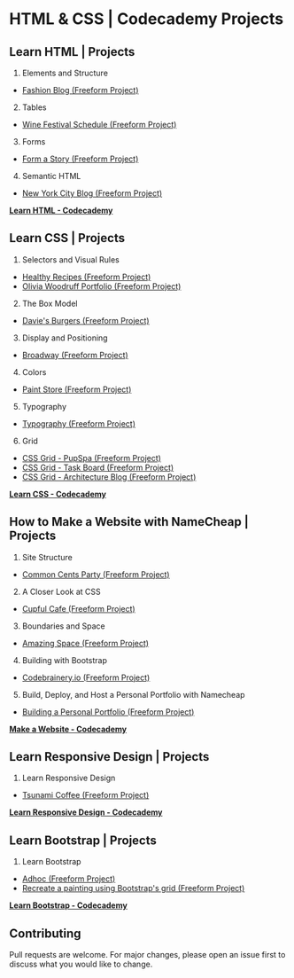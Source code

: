 # HTML & CSS | Codecademy Projects

## Learn HTML | Projects
1. Elements and Structure
- [Fashion Blog (Freeform Project)](https://github.com/ivobul/html-css-codecademy-projects/tree/master/Fashion%20Blog)
2. Tables
- [Wine Festival Schedule (Freeform Project)](https://github.com/ivobul/html-css-codecademy-projects/tree/master/Wine%20Festival%20Schedule)
3. Forms
- [Form a Story (Freeform Project)](https://github.com/ivobul/html-css-codecademy-projects/tree/master/Form%20a%20Story)
4. Semantic HTML
- [New York City Blog (Freeform Project)](https://github.com/ivobul/html-css-codecademy-projects/tree/master/New%20York%20City%20Blog)

**[Learn HTML - Codecademy](https://www.codecademy.com/learn/learn-html)**

## Learn CSS | Projects
1. Selectors and Visual Rules
- [Healthy Recipes (Freeform Project)](https://github.com/ivobul/html-css-codecademy-projects/tree/master/Healthy%20Recipes)
- [Olivia Woodruff Portfolio (Freeform Project)](https://github.com/ivobul/html-css-codecademy-projects/tree/master/Olivia%20Woodruff%20Portfolio)
2. The Box Model
- [Davie's Burgers (Freeform Project)](https://github.com/ivobul/html-css-codecademy-projects/tree/master/Davie's%20Burgers)
3. Display and Positioning
- [Broadway (Freeform Project)](https://github.com/ivobul/html-css-codecademy-projects/tree/master/Broadway)
4. Colors
- [Paint Store (Freeform Project)](https://github.com/ivobul/html-css-codecademy-projects/tree/master/Paint%20Store)
5. Typography
- [Typography (Freeform Project)](https://github.com/ivobul/html-css-codecademy-projects/tree/master/Typography)
6. Grid
- [CSS Grid - PupSpa (Freeform Project)](https://github.com/ivobul/html-css-codecademy-projects/tree/master/CSS%20Grid%20-%20PupSpa)
- [CSS Grid - Task Board (Freeform Project)](https://github.com/ivobul/html-css-codecademy-projects/tree/master/CSS%20Grid%20-%20Task%20Board)
- [CSS Grid - Architecture Blog (Freeform Project)](https://github.com/ivobul/html-css-codecademy-projects/tree/master/CSS%20Grid%20-%20Architecture%20Blog)

**[Learn CSS - Codecademy](https://www.codecademy.com/learn/learn-css)**

## How to Make a Website with NameCheap | Projects
1. Site Structure
- [Common Cents Party (Freeform Project)](https://github.com/ivobul/html-css-codecademy-projects/tree/master/Common%20Cents%20Party)
2. A Closer Look at CSS
- [Cupful Cafe (Freeform Project)](https://github.com/ivobul/html-css-codecademy-projects/tree/master/Cupful%20Cafe)
3. Boundaries and Space
- [Amazing Space (Freeform Project)](https://github.com/ivobul/html-css-codecademy-projects/tree/master/Amazing%20Space)
4. Building with Bootstrap
- [Codebrainery.io (Freeform Project)](https://github.com/ivobul/html-css-codecademy-projects/tree/master/Codebrainery.io)
5. Build, Deploy, and Host a Personal Portfolio with Namecheap
- [Building a Personal Portfolio (Freeform Project)](https://github.com/ivobul/html-css-codecademy-projects/tree/master/Building%20a%20Personal%20Portfolio)

**[Make a Website - Codecademy](https://www.codecademy.com/learn/make-a-website)**

## Learn Responsive Design | Projects
1. Learn Responsive Design
- [Tsunami Coffee (Freeform Project)](https://github.com/ivobul/html-css-codecademy-projects/tree/master/Tsunami%20Coffee)

**[Learn Responsive Design - Codecademy](https://www.codecademy.com/learn/learn-responsive-design)**

## Learn Bootstrap | Projects
1. Learn Bootstrap
- [Adhoc (Freeform Project)](https://github.com/ivobul/html-css-codecademy-projects/tree/master/Adhoc)
- [Recreate a painting using Bootstrap's grid (Freeform Project)](https://github.com/ivobul/html-css-codecademy-projects/tree/master/Recreate%20a%20painting%20using%20Bootstrap's%20grid)

**[Learn Bootstrap - Codecademy](https://www.codecademy.com/learn/learn-bootstrap)**

## Contributing
Pull requests are welcome. For major changes, please open an issue first to discuss what you would like to change.
